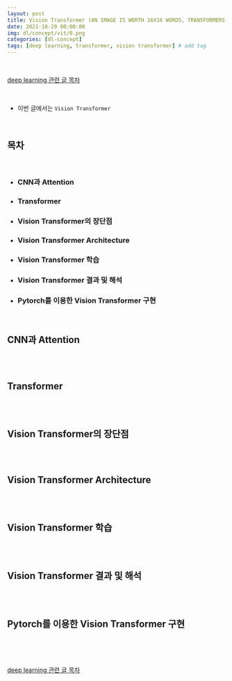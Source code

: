 ```yaml
---
layout: post
title: Vision Transformer (AN IMAGE IS WORTH 16X16 WORDS, TRANSFORMERS FOR IMAGE RECOGNITION AT SCALE)
date: 2021-10-29 00:00:00
img: dl/concept/vit/0.png
categories: [dl-concept]
tags: [deep learning, transformer, vision transformer] # add tag
---
```


<br>

[deep learning 관련 글 목차](https://gaussian37.github.io/dl-concept-table/)

<br>

- 이번 글에서는 `Vision Transformer` 





<br>

## **목차**

<br>

- ### CNN과 Attention
- ### Transformer
- ### Vision Transformer의 장단점
- ### Vision Transformer Architecture
- ### Vision Transformer 학습
- ### Vision Transformer 결과 및 해석
- ### Pytorch를 이용한 Vision Transformer 구현

<br>

## **CNN과 Attention**

<br>


<br>

## **Transformer**

<br>


<br>

## **Vision Transformer의 장단점**

<br>


<br>

## **Vision Transformer Architecture**

<br>


<br>

## **Vision Transformer 학습**

<br>


<br>

## **Vision Transformer 결과 및 해석**

<br>


<br>

## **Pytorch를 이용한 Vision Transformer 구현**

<br>


<br>




 
<br>

[deep learning 관련 글 목차](https://gaussian37.github.io/dl-concept-table/)

<br>
